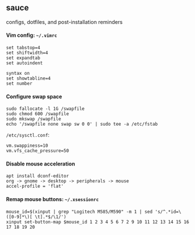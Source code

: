 ## sauce
configs, dotfiles, and post-installation reminders

#### Vim config: `~/.vimrc`
```
set tabstop=4
set shiftwidth=4
set expandtab
set autoindent

syntax on
set showtabline=4
set number
```

#### Configure swap space 
```
sudo fallocate -l 1G /swapfile
sudo chmod 600 /swapfile 
sudo mkswap /swapfile
echo '/swapfile none swap sw 0 0' | sudo tee -a /etc/fstab
```
`/etc/sysctl.conf`:
```
vm.swappiness=10
vm.vfs_cache_pressure=50
```

#### Disable mouse acceleration 
```
apt install dconf-editor
org -> gnome -> desktop -> peripherals -> mouse
accel-profile = 'flat'
```

#### Remap mouse buttons: `~/.xsessionrc`
```
mouse_id=$(xinput | grep "Logitech M585/M590" -m 1 | sed 's/^.*id=\([0-9]*\)[ \t].*$/\1/')
xinput set-button-map $mouse_id 1 2 3 4 5 6 7 2 9 10 11 12 13 14 15 16 17 18 19 20
```
